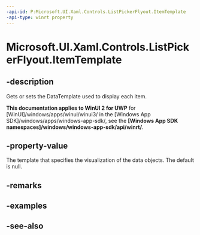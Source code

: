 ```yaml
---
-api-id: P:Microsoft.UI.Xaml.Controls.ListPickerFlyout.ItemTemplate
-api-type: winrt property
---
```


<!-- Property syntax
public Windows.UI.Xaml.DataTemplate ItemTemplate { get;  set; }
-->

# Microsoft.UI.Xaml.Controls.ListPickerFlyout.ItemTemplate

## -description
Gets or sets the DataTemplate used to display each item.

**This documentation applies to WinUI 2 for UWP** for [WinUI]/windows/apps/winui/winui3/ in the [Windows App SDK]/windows/apps/windows-app-sdk/, see the **[Windows App SDK namespaces]/windows/windows-app-sdk/api/winrt/**.

## -property-value
The template that specifies the visualization of the data objects. The default is null.

## -remarks

## -examples

## -see-also
